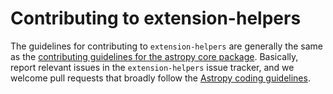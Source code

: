 Contributing to extension-helpers
===============================

The guidelines for contributing to ``extension-helpers`` are generally the same
as the [contributing guidelines for the astropy core
package](http://github.com/astropy/astropy/blob/master/CONTRIBUTING.md).
Basically, report relevant issues in the ``extension-helpers`` issue tracker, and
we welcome pull requests that broadly follow the [Astropy coding
guidelines](http://docs.astropy.org/en/latest/development/codeguide.html).
